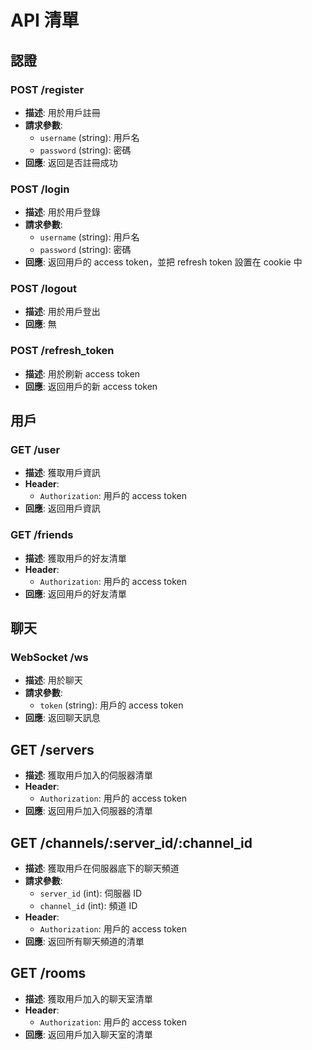 # API 清單

## 認證

### POST /register
- **描述**: 用於用戶註冊
- **請求參數**:
  - `username` (string): 用戶名
  - `password` (string): 密碼
- **回應**: 返回是否註冊成功

### POST /login
- **描述**: 用於用戶登錄
- **請求參數**:
  - `username` (string): 用戶名
  - `password` (string): 密碼
- **回應**: 返回用戶的 access token，並把 refresh token 設置在 cookie 中

### POST /logout
- **描述**: 用於用戶登出
- **回應**: 無

### POST /refresh_token
- **描述**: 用於刷新 access token
- **回應**: 返回用戶的新 access token

## 用戶

### GET /user
- **描述**: 獲取用戶資訊
- **Header**:
  - `Authorization`: 用戶的 access token
- **回應**: 返回用戶資訊

### GET /friends
- **描述**: 獲取用戶的好友清單
- **Header**:
  - `Authorization`: 用戶的 access token
- **回應**: 返回用戶的好友清單

## 聊天

### WebSocket /ws
- **描述**: 用於聊天
- **請求參數**:
  - `token` (string): 用戶的 access token
- **回應**: 返回聊天訊息

## GET /servers
- **描述**: 獲取用戶加入的伺服器清單
- **Header**:
  - `Authorization`: 用戶的 access token
- **回應**: 返回用戶加入伺服器的清單

## GET /channels/:server_id/:channel_id
- **描述**: 獲取用戶在伺服器底下的聊天頻道
- **請求參數**:
  - `server_id` (int): 伺服器 ID
  - `channel_id` (int): 頻道 ID
- **Header**:
  - `Authorization`: 用戶的 access token
- **回應**: 返回所有聊天頻道的清單

## GET /rooms
- **描述**: 獲取用戶加入的聊天室清單
- **Header**:
  - `Authorization`: 用戶的 access token
- **回應**: 返回用戶加入聊天室的清單